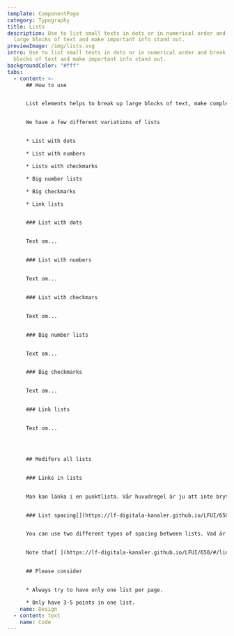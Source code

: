 ```yaml
---
template: ComponentPage
category: Typography
title: Lists
description: Use to list small texts in dots or in numerical order and break up
  large blocks of text and make important info stand out.
previewImage: /img/lists.svg
intro: Use to list small texts in dots or in numerical order and break up large
  blocks of text and make important info stand out.
backgroundColor: "#fff"
tabs:
  - content: >-
      ## How to use


      List elements helps to break up large blocks of text, make complex articles and product information easier to grasp, and make key information stand out.


      We have a few different variations of lists


      * List with dots

      * List with numbers

      * Lists with checkmarks

      * Big number lists

      * Big checkmarks

      * Link lists


      ### List with dots


      Text om...


      ### List with numbers


      Text om...


      ### List with checkmars


      Text om...


      ### Big number lists


      Text om...


      ### Big checkmarks


      Text om...


      ### Link lists


      Text om...




      ## Modifers all lists


      ### Links in lists


      Man kan länka i en punktlista. Vår huvudregel är ju att inte bryta av en text med länkar och att de ska placeras under ett stycke men i detta fall kan användaren ha svårt att koppla ihop vilken länk som tillhör vilken punkt i listan, så därför är regeln här om inte listan leder till en action att bistå varje punkt med sin länk. 


      ### List spacing[](https://lf-digitala-kanaler.github.io/LFUI/650/#/type#list-spacing)


      You can use two different types of spacing between lists. Vad är det för regler när de olika ska användas?


      Note that[ ](https://lf-digitala-kanaler.github.io/LFUI/650/#/links/)link lists also have special rules on their spacing when placed vertically.


      ## Please consider


      * Always try to have only one list per page.

      * Only have 3-5 points in one list.
    name: Design
  - content: text
    name: Code
---
```

